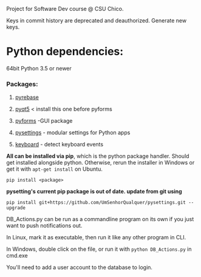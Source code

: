 Project for Software Dev course @ CSU Chico. 

Keys in commit history are deprecated and deauthorized. Generate new keys.

# Python dependencies:

64bit Python 3.5 or newer

### Packages:

1. [pyrebase](https://github.com/thisbejim/Pyrebase)

2. [pyqt5](https://pypi.org/project/PyQt5/) < install this one before pyforms

3. [pyforms](https://github.com/UmSenhorQualquer/pyforms)  -GUI package

4. [pysettings](https://github.com/UmSenhorQualquer/pysettings) - modular settings for Python apps

5. [keyboard](https://pypi.org/project/keyboard/) - detect keyboard events

**All can be installed via pip**, which is the python package handler. Should get installed alongside python. Otherwise, rerun the installer in Windows or get it with ```apt-get install``` on Ubuntu.
```
pip install <package>
```
**pysetting's current pip package is out of date. update from git
using**
```
pip install git+https://github.com/UmSenhorQualquer/pysettings.git --upgrade
```
DB_Actions.py can be run as a commandline program on its own if you just want to push notifications out.

In Linux, mark it as executable, then run it like any other program in CLI.

In Windows, double click on the file, or run it with ```python DB_Actions.py``` in cmd.exe

You'll need to add a user account to the database to login.
